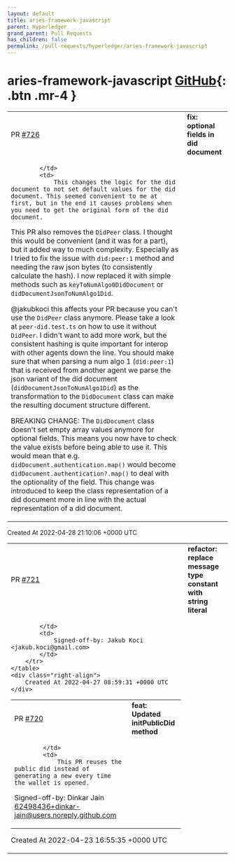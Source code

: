 ```yaml
---
layout: default
title: aries-framework-javascript
parent: Hyperledger
grand_parent: Pull Requests
has_children: false
permalink: /pull-requests/hyperledger/aries-framework-javascript
---
```


# aries-framework-javascript <span class="fs-3 right-align">[GitHub](https://github.com/hyperledger/aries-framework-javascript){: .btn .mr-4 }</span>


<div>
    <table>
        <tr>
            <td>
                PR <a href="https://github.com/hyperledger/aries-framework-javascript/pull/726" class=".btn">#726</a>
            </td>
            <td>
                <b>
                    fix: optional fields in did document
                </b>
            </td>
        </tr>
        <tr>
            <td>
                
            </td>
            <td>
                This changes the logic for the did document to not set default values for the did document. This seemed convenient to me at first, but in the end it causes problems when you need to get the original form of the did document.

This PR also removes the `DidPeer` class. I thought this would be convenient (and it was for a part), but it added way to much complexity. Especially as I tried to fix the issue with `did:peer:1` method and needing the raw json bytes (to consistently calculate the hash). I now replaced it with simple methods such as `keyToNumAlgo0DidDocument` or `didDocumentJsonToNumAlgo1Did`.

@jakubkoci this affects your PR because you can't use the `DidPeer` class anymore. Please take a look at `peer-did.test.ts` on how to use it without `DidPeer`. I didn't want to add more work, but the consistent hashing is quite important for interop with other agents down the line. You should make sure that when parsing a num algo 1 (`did:peer:1`) that is received from another agent we parse the json variant of the did document (`didDocumentJsonToNumAlgo1Did`) as the transformation to the `DidDocument` class can make the resulting document structure different.

BREAKING CHANGE: The `DidDocument` class doesn't set empty array values anymore for optional fields. This means you now have to check the value exists before being able to use it. This would mean that e.g. `didDocument.authentication.map()` would become `didDocument.authentication?.map()` to deal with the optionality of the field. This change was introduced to keep the class representation of a did document more in line with the actual representation of a did document.
            </td>
        </tr>
    </table>
    <div class="right-align">
        Created At 2022-04-28 21:10:06 +0000 UTC
    </div>
</div>

<div>
    <table>
        <tr>
            <td>
                PR <a href="https://github.com/hyperledger/aries-framework-javascript/pull/721" class=".btn">#721</a>
            </td>
            <td>
                <b>
                    refactor: replace message type constant with string literal
                </b>
            </td>
        </tr>
        <tr>
            <td>
                
            </td>
            <td>
                Signed-off-by: Jakub Koci <jakub.koci@gmail.com>
            </td>
        </tr>
    </table>
    <div class="right-align">
        Created At 2022-04-27 08:59:31 +0000 UTC
    </div>
</div>

<div>
    <table>
        <tr>
            <td>
                PR <a href="https://github.com/hyperledger/aries-framework-javascript/pull/720" class=".btn">#720</a>
            </td>
            <td>
                <b>
                    feat: Updated initPublicDid method
                </b>
            </td>
        </tr>
        <tr>
            <td>
                
            </td>
            <td>
                This PR reuses the public did instead of generating a new every time the wallet is opened.

Signed-off-by: Dinkar Jain <62498436+dinkar-jain@users.noreply.github.com>
            </td>
        </tr>
    </table>
    <div class="right-align">
        Created At 2022-04-23 16:55:35 +0000 UTC
    </div>
</div>

